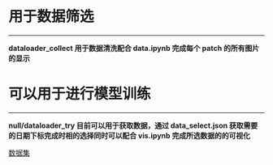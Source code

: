 # 用于数据筛选

---

**dataloader_collect 用于数据清洗配合 data.ipynb 完成每个 patch 的所有图片的显示**

# 可以用于进行模型训练

---

**null/dataloader_try 目前可以用于获取数据，通过 data_select.json 获取需要的日期下标完成时相的选择同时可以配合 vis.ipynb 完成所选数据的的可视化**

[数据集]()
